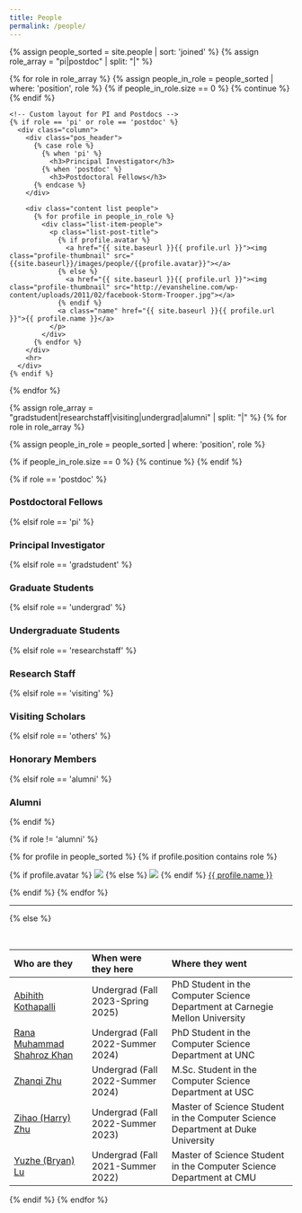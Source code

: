 ```yaml
---
title: People
permalink: /people/
---
```


{% assign people_sorted = site.people | sort: 'joined' %}
{% assign role_array = "pi|postdoc" | split: "|" %}

<div class="row">
  {% for role in role_array %}
    {% assign people_in_role = people_sorted | where: 'position', role %}
    {% if people_in_role.size == 0 %}
      {% continue %}
    {% endif %}

    <!-- Custom layout for PI and Postdocs -->
    {% if role == 'pi' or role == 'postdoc' %}
      <div class="column">
        <div class="pos_header">
          {% case role %}
            {% when 'pi' %}
              <h3>Principal Investigator</h3>
            {% when 'postdoc' %}
              <h3>Postdoctoral Fellows</h3>
          {% endcase %}
        </div>
    
        <div class="content list people">
          {% for profile in people_in_role %}
            <div class="list-item-people">
              <p class="list-post-title">
                {% if profile.avatar %}
                  <a href="{{ site.baseurl }}{{ profile.url }}"><img class="profile-thumbnail" src="{{site.baseurl}}/images/people/{{profile.avatar}}"></a>
                {% else %}
                  <a href="{{ site.baseurl }}{{ profile.url }}"><img class="profile-thumbnail" src="http://evansheline.com/wp-content/uploads/2011/02/facebook-Storm-Trooper.jpg"></a>
                {% endif %}
                <a class="name" href="{{ site.baseurl }}{{ profile.url }}">{{ profile.name }}</a>
              </p>
            </div>    
          {% endfor %}
        </div>
        <hr>
      </div>
    {% endif %}
  {% endfor %}
</div>
{% assign role_array = "gradstudent|researchstaff|visiting|undergrad|alumni" | split: "|" %}
{% for role in role_array %}

{% assign people_in_role = people_sorted | where: 'position', role %}

<!-- Skip section if there's nobody -->
{% if people_in_role.size == 0 %}
  {% continue %}
{% endif %}

<div class="pos_header">
{% if role == 'postdoc' %}
<h3>Postdoctoral Fellows</h3>
 {% elsif role == 'pi' %}
<h3>Principal Investigator</h3>
 {% elsif role == 'gradstudent' %}
<h3>Graduate Students</h3>
 {% elsif role == 'undergrad' %}
<h3>Undergraduate Students</h3>
 {% elsif role == 'researchstaff' %}
<h3>Research Staff</h3>
 {% elsif role == 'visiting' %}
<h3>Visiting Scholars</h3>
 {% elsif role == 'others' %}
<h3>Honorary Members</h3>
 {% elsif role == 'alumni' %}
<h3>Alumni</h3>
{% endif %}
</div>

{% if role != 'alumni' %}
<div class="content list people">
  {% for profile in people_sorted %}
    {% if profile.position contains role %}
      <div class="list-item-people">
        <p class="list-post-title">
          {% if profile.avatar %}
            <a href="{{ site.baseurl }}{{ profile.url }}"><img class="profile-thumbnail" src="{{site.baseurl}}/images/people/{{profile.avatar}}"></a>
          {% else %}
            <a href="{{ site.baseurl }}{{ profile.url }}"><img class="profile-thumbnail" src="http://evansheline.com/wp-content/uploads/2011/02/facebook-Storm-Trooper.jpg"></a>
          {% endif %}
          <a class="name" href="{{ site.baseurl }}{{ profile.url }}">{{ profile.name }}</a>
        </p>
      </div>    
    {% endif %}
  {% endfor %}
</div>
<hr>

{% else %}

<br>

| Who are they                                                 | When were they here               | Where they went                                              |
| :----------------------------------------------------------- | :-------------------------------- | :----------------------------------------------------------- |
| [Abihith Kothapalli](https://www.linkedin.com/in/rana-m-shahroz/) | Undergrad (Fall 2023-Spring 2025) | PhD Student in the Computer Science Department at Carnegie Mellon University |
| [Rana Muhammad Shahroz Khan](https://www.linkedin.com/in/rana-m-shahroz/) | Undergrad (Fall 2022-Summer 2024) | PhD Student in the Computer Science Department at UNC        |
| [Zhanqi Zhu](https://www.linkedin.com/in/zhanqi-zhu/)        | Undergrad (Fall 2022-Summer 2024) | M.Sc. Student in the Computer Science Department at USC      |
| [Zihao (Harry) Zhu](https://www.linkedin.com/in/zihao-wu-a475ab262/) | Undergrad (Fall 2022-Summer 2023) | Master of Science Student in the Computer Science Department at Duke University |
| [Yuzhe (Bryan) Lu](https://www.linkedin.com/in/bryan-lu-419623180/) | Undergrad (Fall 2021-Summer 2022) | Master of Science Student in the Computer Science Department at CMU |

{% endif %}
{% endfor %}
